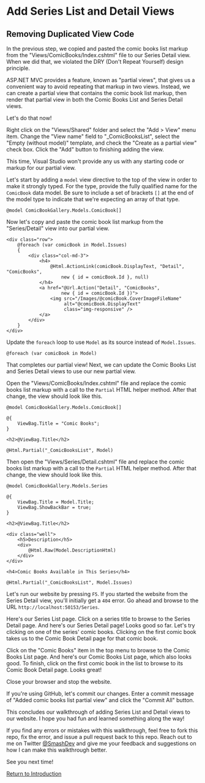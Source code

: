 
# Add Series List and Detail Views

## Removing Duplicated View Code

In the previous step, we copied and pasted the comic books list markup from the "Views/ComicBooks/Index.cshtml" file to our Series Detail view. When we did that, we violated the DRY (Don't Repeat Yourself) design principle.

ASP.NET MVC provides a feature, known as "partial views", that gives us a convenient way to avoid repeating that markup in two views. Instead, we can create a partial view that contains the comic book list markup, then render that partial view in both the Comic Books List and Series Detail views.

Let's do that now!

Right click on the "Views/Shared" folder and select the "Add > View" menu item. Change the "View name" field to "_ComicBooksList", select the "Empty (without model)" template, and check the "Create as a partial view" check box. Click the "Add" button to finishing adding the view.

This time, Visual Studio won't provide any us with any starting code or markup for our partial view.

Let's start by adding a `model` view directive to the top of the view in order to make it strongly typed. For the type, provide the fully qualified name for the `ComicBook` data model. Be sure to include a set of brackets `[]` at the end of the model type to indicate that we're expecting an array of that type.

```
@model ComicBookGallery.Models.ComicBook[]
```

Now let's copy and paste the comic book list markup from the "Series/Detail" view into our partial view.

```
<div class="row">
    @foreach (var comicBook in Model.Issues)
    {
        <div class="col-md-3">
            <h4>
                @Html.ActionLink(comicBook.DisplayText, "Detail", "ComicBooks",
                    new { id = comicBook.Id }, null)
            </h4>
            <a href="@Url.Action("Detail", "ComicBooks",
                    new { id = comicBook.Id })">
                <img src="/Images/@comicBook.CoverImageFileName"
                     alt="@comicBook.DisplayText"
                     class="img-responsive" />
            </a>
        </div>
    }
</div>
```

Update the `foreach` loop to use `Model` as its source instead of `Model.Issues`.

```
@foreach (var comicBook in Model)
```

That completes our partial view! Next, we can update the Comic Books List and Series Detail views to use our new partial view.

Open the "Views/ComicBooks/Index.cshtml" file and replace the comic books list markup with a call to the `Partial` HTML helper method. After that change, the view should look like this.

```
@model ComicBookGallery.Models.ComicBook[]

@{
    ViewBag.Title = "Comic Books";
}

<h2>@ViewBag.Title</h2>

@Html.Partial("_ComicBooksList", Model)
```

Then open the "Views/Series/Detail.cshtml" file and replace the comic books list markup with a call to the `Partial` HTML helper method. After that change, the view should look like this.

```
@model ComicBookGallery.Models.Series

@{
    ViewBag.Title = Model.Title;
    ViewBag.ShowBackBar = true;
}

<h2>@ViewBag.Title</h2>

<div class="well">
    <h5>Description</h5>
    <div>
        @Html.Raw(Model.DescriptionHtml)
    </div>
</div>

<h4>Comic Books Available in This Series</h4>

@Html.Partial("_ComicBooksList", Model.Issues)
```

Let's run our website by pressing `F5`. If you started the website from the Series Detail view, you'll initially get a `404` error. Go ahead and browse to the URL `http://localhost:50153/Series`.

Here's our Series List page. Click on a series title to browse to the Series Detail page. And here's our Series Detail page! Looks good so far. Let's try clicking on one of the series' comic books. Clicking on the first comic book takes us to the Comic Book Detail page for that comic book.

Click on the "Comic Books" item in the top menu to browse to the Comic Books List page. And here's our Comic Books List page, which also looks good. To finish, click on the first comic book in the list to browse to its Comic Book Detail page. Looks great!

Close your browser and stop the website.

If you're using GitHub, let's commit our changes. Enter a commit message of "Added comic books list partial view" and click the "Commit All" button.

This concludes our walkthrough of adding Series List and Detail views to our website. I hope you had fun and learned something along the way!

If you find any errors or mistakes with this walkthrough, feel free to fork this repo, fix the error, and issue a pull request back to this repo. Reach out to me on Twitter [@SmashDev](https://twitter.com/SmashDev) and give me your feedback and suggestions on how I can make this walkthrough better.

See you next time!

[Return to Introduction](README.md)
